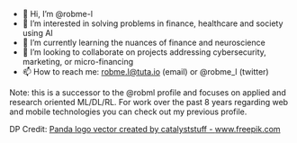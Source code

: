 - 👋 Hi, I’m @robme-l
- 👀 I’m interested in solving problems in finance, healthcare and society using AI
- 🌱 I’m currently learning the nuances of finance and neuroscience
- 💞️ I’m looking to collaborate on projects addressing cybersecurity, marketing, or micro-financing
- 📫 How to reach me: robme.l@tuta.io (email) or @robme_l (twitter)

Note: this is a successor to the @robml profile and focuses on applied and research oriented ML/DL/RL. For work over the past 8 years regarding web and mobile technologies you can check out my previous profile.

DP Credit: <a href='https://www.freepik.com/vectors/panda-logo'>Panda logo vector created by catalyststuff - www.freepik.com</a>
<!---
robme-l/robme-l is a ✨ special ✨ repository because its `README.md` (this file) appears on your GitHub profile.
You can click the Preview link to take a look at your changes.
--->
